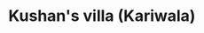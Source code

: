 ---
title: "Kushan's villa (Kariwala)"
url: /haryana/kushans-villa-kariwala/
shop: department store
---